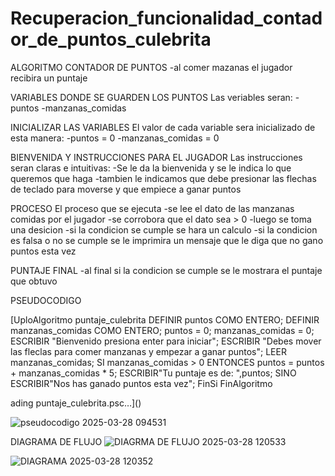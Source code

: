 # Recuperacion_funcionalidad_contador_de_puntos_culebrita

ALGORITMO
CONTADOR DE PUNTOS 
-al comer mazanas el jugador recibira un puntaje

VARIABLES DONDE SE GUARDEN LOS PUNTOS 
Las veriables seran:
-puntos
-manzanas_comidas 

INICIALIZAR LAS VARIABLES 
 El valor de cada variable sera inicializado de esta manera:
-puntos = 0
-manzanas_comidas = 0

BIENVENIDA Y INSTRUCCIONES PARA EL JUGADOR 
Las instrucciones seran claras e intuitivas:
-Se le da la bienvenida y se le indica lo que queremos que haga 
-tambien le indicamos que debe presionar las flechas de teclado para moverse y que empiece a ganar puntos 

PROCESO
El proceso que se ejecuta
-se lee el dato de las manzanas comidas por el jugador
-se corrobora que el dato sea > 0 
-luego se toma una desicion 
-si la condicion se cumple se hara un calculo 
-si la condicion es falsa o no se cumple se le imprimira un mensaje que le diga que no gano puntos esta vez

PUNTAJE FINAL 
-al final si la condicion se cumple se le mostrara el puntaje que obtuvo



PSEUDOCODIGO

[UploAlgoritmo puntaje_culebrita
		DEFINIR puntos COMO ENTERO;
		DEFINIR manzanas_comidas COMO ENTERO;
		puntos = 0;
		manzanas_comidas = 0;
		ESCRIBIR "Bienvenido presiona enter para iniciar";
		ESCRIBIR "Debes mover las fleclas para comer manzanas y empezar a ganar puntos";
		LEER manzanas_comidas;
		SI manzanas_comidas > 0 ENTONCES
			puntos = puntos + manzanas_comidas * 5;
			ESCRIBIR"Tu puntaje es de: ",puntos;
		SINO 
			ESCRIBIR"Nos has ganado puntos esta vez";
		FinSi
FinAlgoritmo

ading puntaje_culebrita.psc…]()


![pseudocodigo 2025-03-28 094531](https://github.com/user-attachments/assets/b093a050-5eb7-49de-b756-56d3372ed28d)



DIAGRAMA DE FLUJO 
![DIAGRMA DE FLUJO  2025-03-28 120533](https://github.com/user-attachments/assets/89edc274-068b-45e3-b034-0d85c1a58165)

![DIAGRAMA  2025-03-28 120352](https://github.com/user-attachments/assets/6ac0b0d9-6f7a-40a4-9f66-aec1b31ec480)

